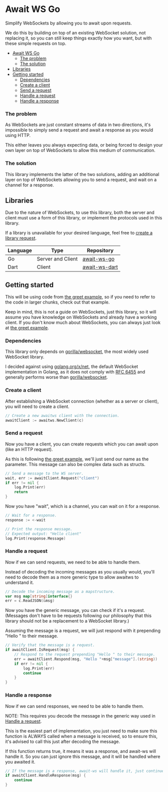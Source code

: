 # Await WS Go

Simplify WebSockets by allowing you to await upon requests.

We do this by building on top of an existing WebSocket solution, not replacing it,
so you can still keep things exactly how you want, but with these simple requests on top.

- [Await WS Go](#await-ws-go)
    - [The problem](#the-problem)
    - [The solution](#the-solution)
- [Libraries](#libraries)
- [Getting started](#getting-started)
    - [Dependencies](#dependencies)
    - [Create a client](#create-a-client)
    - [Send a request](#send-a-request)
    - [Handle a request](#handle-a-request)
    - [Handle a response](#handle-a-response)

### The problem

As WebSockets are just constant streams of data in two directions, it's impossible to
simply send a request and await a response as you would using HTTP.

This either leaves you always expecting data, or being forced to design your own
layer on top of WebSockets to allow this medium of communication.

### The solution

This library implements the latter of the two solutions, adding an additional layer on top
of WebSockets allowing you to send a request, and wait on a channel for a response.

## Libraries

Due to the nature of WebSockets, to use this library, both the server and client must use a form
of this library, or implement the protocols used in this library.

If a library is unavailable for your desired language, feel free to
[create a library request](https://github.com/VolticFroogo/await-ws-go/issues/new?labels=enhancement&template=library-request.md). 

Language | Type              | Repository
-------- | ----------------- | ----------
Go       | Server and Client | [await-ws-go](https://github.com/VolticFroogo/await-ws-go)
Dart     | Client            | [await-ws-dart](https://github.com/VolticFroogo/await-ws-dart)

## Getting started

This will be using code from [the greet example](examples/greet), so if you need to refer
to the code in larger chunks, check out that example.

Keep in mind, this is not a guide on WebSockets, just this library,
so it will assume you have knowledge on WebSockets and already have a working client.
If you don't know much about WebSockets, you can always just look at
[the greet example](examples/greet).

### Dependencies

This library only depends on [gorilla/websocket](https://github.com/gorilla/websocket),
the most widely used WebSocket library.

I decided against using [golang.org/x/net](https://godoc.org/golang.org/x/net),
the default WebSocket implementation in Golang, as it does not comply with
[RFC 6455](http://tools.ietf.org/html/rfc6455) and generally performs worse than
[gorilla/websocket](https://github.com/gorilla/websocket).

### Create a client

After establishing a WebSocket connection (whether as a server or client),
you will need to create a client.

```go
// Create a new awaitws client with the connection.
awaitClient := awaitws.NewClient(c)
```

### Send a request

Now you have a client, you can create requests which you can await upon (like an HTTP request).

As this is following [the greet example](examples/greet), we'll just send our name as the parameter.
This message can also be complex data such as structs.

```go
// Send a message to the WS server.
wait, err := awaitClient.Request("client")
if err != nil {
    log.Print(err)
    return
}
```

Now you have "wait", which is a channel, you can wait on it for a response.

```go
// Wait for a response.
response := <-wait

// Print the response message.
// Expected output: "Hello client"
log.Print(response.Message)
```

### Handle a request

Now if we can send requests, we need to be able to handle them.

Instead of decoding the incoming messages as you usually would, you'll need to decode them
as a more generic type to allow awaitws to understand it.
```go
// Decode the incoming message as a mapstructure.
var msg map[string]interface{}
err = c.ReadJSON(&msg)
```

Now you have the generic message, you can check if it's a request.
(Messages don't have to be requests following our philosophy that this library should
not be a replacement to a WebSocket library.)

Assuming the message is a request, we will just respond with it prepending "Hello "
to their message.

```go
// Verify that the message is a request.
if awaitClient.IsRequest(msg) {
    // Respond to the request prepending "Hello " to their message.
    err = awaitClient.Respond(msg, "Hello "+msg["message"].(string))
    if err != nil {
        log.Print(err)
        continue
    }
}
```

### Handle a response

Now if we can send responses, we need to be able to handle them.

NOTE: This requires you decode the message in the generic way used in [Handle a request](#handle-a-request).

This is the easiest part of implementation, you just need to make sure this function is ALWAYS
called when a message is received, so to ensure this, it's advised to call this just after
decoding the message.

If this function returns true, it means it was a response, and await-ws will handle it.
So you can just ignore this message, and it will be handled where you awaited it.

```go
// If the message is a response, await-ws will handle it, just continue.
if awaitClient.HandleResponse(msg) {
    continue
}
```